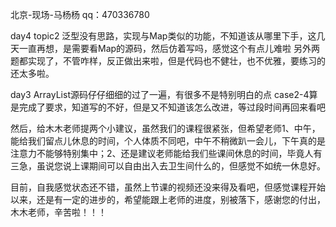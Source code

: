 北京-现场-马杨杨
qq：470336780

day4
topic2 泛型没有思路，实现与Map类似的功能，不知道该从哪里下手，这几天一直再想，是需要看Map的源码，然后仿着写吗，感觉这个有点儿难啦
另外两题都实现了，不管咋样，反正做出来啦，但是代码也不健壮，也不优雅，要练习的还太多啦。




day3
ArrayList源码仔仔细细的过了一遍，有很多不是特别明白的点
case2-4算是完成了要求，知道写的不好，但是又不知道该怎么改进，等过段时间再回来看吧

然后，给木木老师提两个小建议，虽然我们的课程很紧张，但希望老师1、中午，能给我们留点儿休息的时间，个人体质不同吧，中午不稍微趴一会儿，下午真的是注意力不能够特别集中；2、还是建议老师能给我们些课间休息的时间，毕竟人有三急，虽说您说上课期间可以自由出入去卫生间什么的，但感觉不如统一休息好。

目前，自我感觉状态还不错，虽然上节课的视频还没来得及看吧，但感觉课程开始以来，还是有一定的进步的，希望能跟上老师的进度，别被落下，感谢您的付出，木木老师，辛苦啦！！！
